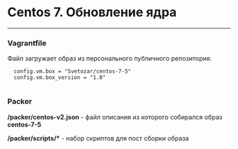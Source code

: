 # Centos 7. Обновление ядра
--------------------------------

### Vagrantfile

Файл загружает образ из персонального публичного репозитория.
```
  config.vm.box = "Svetozar/centos-7-5"
  config.vm.box_version = "1.0"
  
```

### Packer

**/packer/centos-v2.json** - файл описания из которого собирался образ **centos-7-5**

**/packer/scripts/\*** - набор скриптов для пост сборки образа